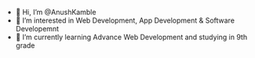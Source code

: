 - 👋 Hi, I’m @AnushKamble
- 👀 I’m interested in Web Development, App Development & Software Developemnt
- 🌱 I’m currently learning Advance Web Development and studying in 9th grade

<!---
AnushKamble/AnushKamble is a ✨ special ✨ repository because its `README.md` (this file) appears on your GitHub profile.
You can click the Preview link to take a look at your changes.
--->
